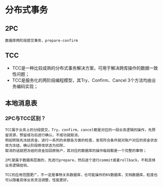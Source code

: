 
# 分布式事务

## 2PC
    数据库两阶段提交事务，prepare-confirm

## TCC
   * TCC是一种比较成熟的分布式事务解决方案，可用于解决跨库操作的数据一致性问题；
   * TCC是服务化的两阶段编程模型，其Try、Confirm、Cancel 3个方法均由业务编码实现；
 
## 本地消息表
 

### 2PC与TCC区别？
    TCC属于业务上的分段提交，Try，confirm，cancel都是对应的一段业务逻辑的操作，先预留资源，预留成功后进行确认，不成功就取消，
    例如转账先冻结资金，进行一系列的余额各方面的检查，发现符合条件就对账户对应的资金状态改为冻结，确认阶段修改状态为扣除，
    取消的话就把冻结的资金加回原账户，其对应的数据库的操作每段都是一个完整的事物；
 
    2PC是属于数据库层面的，先进行prepare，然后逐个进行commit或者rollback，不和具体业务逻辑挂钩，
 
    TCC的应用范围更广，不一定是事物关系数据库，也可能操作的KV数据库，文档数据库，粒度也可以随着具体业务灵活调整，性能更好。